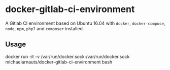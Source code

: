 # docker-gitlab-ci-environment

A Gitlab CI environment based on Ubuntu 16.04 with `docker`, `docker-compose`, `node`, `npm`, `php7` and `composer` installed.

## Usage

docker run -it -v /var/run/docker.sock:/var/run/docker.sock michaelarnauts/docker-gitlab-ci-environment bash

